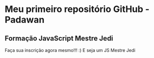# Meu primeiro repositório GitHub - Padawan
## Formação JavaScript Mestre Jedi

Faça sua inscrição agora mesmo!!! :) E seja um JS Mestre Jedi
